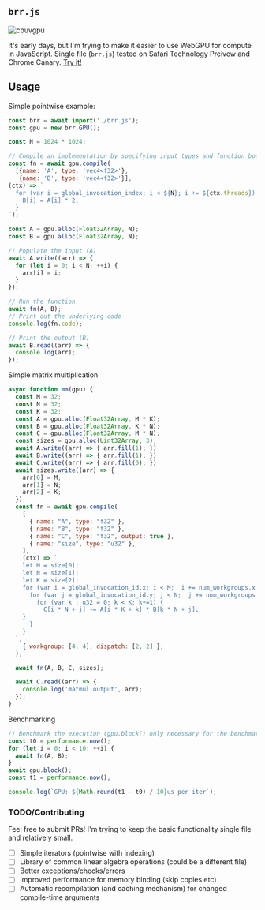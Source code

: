 ## `brr.js`
![cpuvgpu](https://github.com/bwasti/brr.js/assets/4842908/17e976c3-66f8-4dbf-83df-cbc0223bda4b) 

It's early days, but I'm trying to make it easier to use WebGPU for compute in JavaScript.
Single file (`brr.js`) tested on Safari Technology Preivew and Chrome Canary. [Try it!](https://bwasti.github.io/brr.js/)


## Usage

Simple pointwise example:

```javascript
const brr = await import('./brr.js');
const gpu = new brr.GPU();

const N = 1024 * 1024;

// Compile an implementation by specifying input types and function body
const fn = await gpu.compile(
  [{name: 'A', type: 'vec4<f32>'},
   {name: 'B', type: 'vec4<f32>'}],
(ctx) => `
  for (var i = global_invocation_index; i < ${N}; i += ${ctx.threads}) {
    B[i] = A[i] * 2;
  }
`);

const A = gpu.alloc(Float32Array, N);
const B = gpu.alloc(Float32Array, N);

// Populate the input (A)
await A.write((arr) => {
  for (let i = 0; i < N; ++i) {
    arr[i] = i;
  }
});

// Run the function
await fn(A, B);
// Print out the underlying code
console.log(fn.code);

// Print the output (B)
await B.read((arr) => {
  console.log(arr);
});
```

Simple matrix multiplication

```javascript
async function mm(gpu) {
  const M = 32;
  const N = 32;
  const K = 32;
  const A = gpu.alloc(Float32Array, M * K);
  const B = gpu.alloc(Float32Array, K * N);
  const C = gpu.alloc(Float32Array, M * N);
  const sizes = gpu.alloc(Uint32Array, 3);
  await A.write((arr) => { arr.fill(1); })
  await B.write((arr) => { arr.fill(1); })
  await C.write((arr) => { arr.fill(0); })
  await sizes.write((arr) => {
	arr[0] = M;
	arr[1] = N;
	arr[2] = K;
  })
  const fn = await gpu.compile(
    [
      { name: "A", type: "f32" },
      { name: "B", type: "f32" },
      { name: "C", type: "f32", output: true },
      { name: "size", type: "u32" },
    ],
    (ctx) => `
    let M = size[0];
    let N = size[1];
    let K = size[2];
    for (var i = global_invocation_id.x; i < M;  i += num_workgroups.x * workgroup_size.x) {
      for (var j = global_invocation_id.y; j < N;  j += num_workgroups.y * workgroup_size.y) {
        for (var k : u32 = 0; k < K; k+=1) {
          C[i * N + j] += A[i * K + k] * B[k * N + j];
	}
      }
    }
  `,
    { workgroup: [4, 4], dispatch: [2, 2] },
  );

  await fn(A, B, C, sizes);

  await C.read((arr) => {
    console.log('matmul output', arr);
  });
}
```

Benchmarking

```javascript
// Benchmark the execution (gpu.block() only necessary for the benchmark)
const t0 = performance.now();
for (let i = 0; i < 10; ++i) {
  await fn(A, B);
}
await gpu.block();
const t1 = performance.now();

console.log(`GPU: ${Math.round(t1 - t0) / 10}us per iter`);
```

### TODO/Contributing

Feel free to submit PRs!  I'm trying to keep the basic functionality single file and relatively small.

- [ ] Simple iterators (pointwise with indexing)
- [ ] Library of common linear algebra operations (could be a different file)
- [ ] Better exceptions/checks/errors
- [ ] Improved performance for memory binding (skip copies etc)
- [ ] Automatic recompilation (and caching mechanism) for changed compile-time arguments
